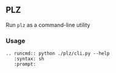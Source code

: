 ## PLZ

Run `plz` as a command-line utility

### Usage

```eval_rst
.. runcmd:: python ./plz/cli.py --help
   :syntax: sh
   :prompt:
```
